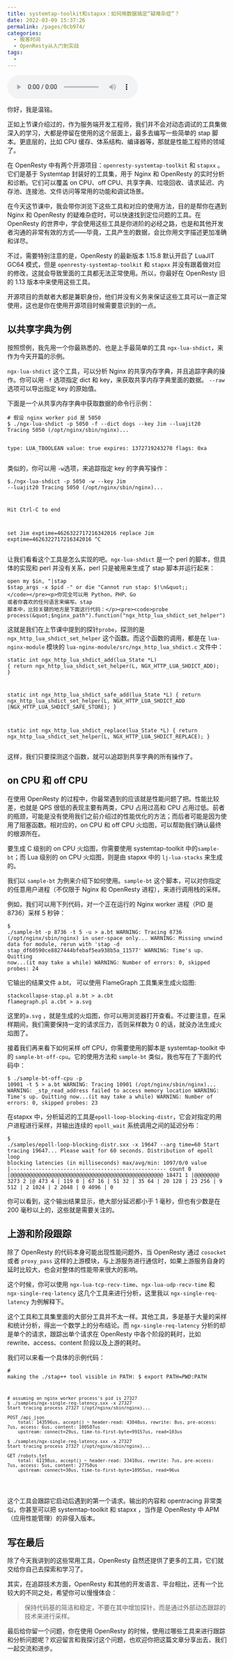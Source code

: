```yaml
---
title: systemtap-toolkit和stapxx：如何用数据搞定“疑难杂症”？
date: 2022-03-09 15:37:26
permalink: /pages/0cb974/
categories:
  - 极客时间
  - OpenResty从入门到实战
tags:
  - 
---
```

<audio title="37.systemtap-toolkit和stapxx：如何用数据搞定“疑难杂症”？" src="https://static001.geekbang.org/resource/audio/5e/2e/5e990a9aaf32d686769080c79fa07a2e.mp3" controls="controls"></audio> 
<p>你好，我是温铭。</p><p>正如上节课介绍过的，作为服务端开发工程师，我们并不会对动态调试的工具集做深入的学习，大都是停留在使用的这个层面上，最多去编写一些简单的 stap 脚本。更底层的，比如 CPU 缓存、体系结构、编译器等，那就是性能工程师的领域了。</p><p>在 OpenResty 中有两个开源项目：<code>openresty-systemtap-toolkit</code> 和 <code>stapxx</code> 。它们是基于 Systemtap 封装好的工具集，用于 Nginx 和 OpenResty 的实时分析和诊断。它们可以覆盖 on CPU、off CPU、共享字典、垃圾回收、请求延迟、内存池、连接池、文件访问等常用的功能和调试场景。</p><p>在今天这节课中，我会带你浏览下这些工具和对应的使用方法，目的是帮你在遇到 Nginx 和 OpenResty 的疑难杂症时，可以快速找到定位问题的工具。在 OpenResty 的世界中，学会使用这些工具是你进阶的必经之路，也是和其他开发者沟通的非常有效的方式——毕竟，工具产生的数据，会比你用文字描述更加准确和详尽。</p><p>不过，需要特别注意的是，OpenResty 的最新版本 1.15.8 默认开启了 LuaJIT GC64 模式，但是 <code>openresty-systemtap-toolkit</code> 和 <code>stapxx</code> 并没有跟着做对应的修改，这就会导致里面的工具都无法正常使用。所以，你最好在 OpenResty 旧的 1.13 版本中来使用这些工具。</p><!-- [[[read_end]]] --><p>开源项目的贡献者大都是兼职身份，他们并没有义务来保证这些工具可以一直正常使用，这也是你在使用开源项目时候需要意识到的一点。</p><h2>以共享字典为例</h2><p>按照惯例，我先用一个你最熟悉的、也是上手最简单的工具 <code>ngx-lua-shdict</code>，来作为今天开篇的示例。</p><p><code>ngx-lua-shdict</code> 这个工具，可以分析 Nginx 的共享内存字典，并且追踪字典的操作。你可以用 <code>-f</code> 选项指定 dict 和 key，来获取共享内存字典里面的数据。 <code>--raw</code> 选项可以导出指定 key 的原始值。</p><p>下面是一个从共享内存字典中获取数据的命令行示例：</p><pre><code># 假设 nginx worker pid 是 5050
$ ./ngx-lua-shdict -p 5050 -f --dict dogs --key Jim --luajit20
Tracing 5050 (/opt/nginx/sbin/nginx)...

type: LUA_TBOOLEAN
value: true
expires: 1372719243270
flags: 0xa
</code></pre><p>类似的，你可以用 <code>-w</code>选项，来追踪指定 key 的字典写操作：</p><pre><code>$./ngx-lua-shdict -p 5050 -w --key Jim --luajit20
Tracing 5050 (/opt/nginx/sbin/nginx)...

Hit Ctrl-C to end

set Jim exptime=4626322717216342016
replace Jim exptime=4626322717216342016
^C
</code></pre><p>让我们看看这个工具是怎么实现的吧。<code>ngx-lua-shdict</code> 是一个 perl 的脚本，但具体的实现和 perl 并没有关系，perl 只是被用来生成了 stap 脚本并运行起来：</p><pre><code>open my $in, &quot;|stap $stap_args -x $pid -&quot; or die &quot;Cannot run stap: $!\n&quot;;
</code></pre><p>你完全可以用 Python、PHP、Go 或者你喜欢的任何语言来编写。stap 脚本中，比较关键的地方是下面这行代码：</p><pre><code>probe process(&quot;$nginx_path&quot;).function(&quot;ngx_http_lua_shdict_set_helper&quot;)
</code></pre><p>这就是我们在上节课中提到的探针<code>probe</code>，探测的是 <code>ngx_http_lua_shdict_set_helper</code> 这个函数。而这个函数的调用，都是在 <code>lua-nginx-module</code> 模块的 <code>lua-nginx-module/src/ngx_http_lua_shdict.c</code> 文件中：</p><pre><code>static int
ngx_http_lua_shdict_add(lua_State *L)
{
return ngx_http_lua_shdict_set_helper(L, NGX_HTTP_LUA_SHDICT_ADD);
}

static int
ngx_http_lua_shdict_safe_add(lua_State *L)
{
return ngx_http_lua_shdict_set_helper(L, NGX_HTTP_LUA_SHDICT_ADD
|NGX_HTTP_LUA_SHDICT_SAFE_STORE);
}

static int
ngx_http_lua_shdict_replace(lua_State *L)
{
return ngx_http_lua_shdict_set_helper(L, NGX_HTTP_LUA_SHDICT_REPLACE);
}
</code></pre><p>这样，我们只要探测这个函数，就可以追踪到共享字典的所有操作了。</p><h2>on CPU 和 off CPU</h2><p>在使用 OpenResty 的过程中，你最常遇到的应该就是性能问题了把。性能比较差，也就是 QPS 很低的表现主要有两类，CPU 占用过高和 CPU 占用过低。前者的瓶颈，可能是没有使用我们之前介绍过的性能优化的方法；而后者可能是因为使用了阻塞函数。相对应的，on CPU 和 off CPU 火焰图，可以帮助我们确认最终的根源所在。</p><p>要生成 C 级别的 on CPU 火焰图，你需要使用 systemtap-toolkit 中的<code>sample-bt</code>；而 Lua 级别的 on CPU 火焰图，则是由 stapxx 中的 <code>lj-lua-stacks</code> 来生成的。</p><p>我们以 <code>sample-bt</code> 为例来介绍下如何使用。<code>sample-bt</code> 这个脚本，可以对你指定的任意用户进程（不仅限于 Nginx 和 OpenResty 进程），来进行调用栈的采样。</p><p>例如，我们可以用下列代码，对一个正在运行的 Nginx worker 进程（PID 是 8736）采样 5 秒钟：</p><pre><code>$ ./sample-bt -p 8736 -t 5 -u &gt; a.bt
WARNING: Tracing 8736 (/opt/nginx/sbin/nginx) in user-space only...
WARNING: Missing unwind data for module, rerun with 'stap -d stap_df60590ce8827444bfebaf5ea938b5a_11577'
WARNING: Time's up. Quitting now...(it may take a while)
WARNING: Number of errors: 0, skipped probes: 24
</code></pre><p>它输出的结果文件 a.bt， 可以使用 FlameGraph 工具集来生成火焰图:</p><pre><code>stackcollapse-stap.pl a.bt &gt; a.cbt
flamegraph.pl a.cbt &gt; a.svg
</code></pre><p>这里的<code>a.svg</code> ，就是生成的火焰图，你可以用浏览器打开查看。不过要注意，在采样期间，我们需要保持一定的请求压力，否则采样数为 0 的话，就没办法生成火焰图了。</p><p>接着我们再来看下如何采样 off CPU，你需要使用的脚本是 systemtap-toolkit 中的 <code>sample-bt-off-cpu</code>。它的使用方法和 <code>sample-bt</code> 类似，我也写在了下面的代码中：</p><pre><code>$ ./sample-bt-off-cpu -p 10901 -t 5 &gt; a.bt
WARNING: Tracing 10901 (/opt/nginx/sbin/nginx)...
WARNING: _stp_read_address failed to access memory location
WARNING: Time's up. Quitting now...(it may take a while)
WARNING: Number of errors: 0, skipped probes: 23
</code></pre><p>在stapxx 中，分析延迟的工具是<code>epoll-loop-blocking-distr</code>，它会对指定的用户进程进行采样，并输出连续的 <code>epoll_wait</code> 系统调用之间的延迟分布：</p><pre><code>$ ./samples/epoll-loop-blocking-distr.sxx -x 19647 --arg time=60
Start tracing 19647...
Please wait for 60 seconds.
Distribution of epoll loop blocking latencies (in milliseconds)
max/avg/min: 1097/0/0
value |-------------------------------------------------- count
    0 |@@@@@@@@@@@@@@@@@@@@@@@@@@@@@@@@@@@@@@@@@@@@@@@@@  18471
    1 |@@@@@@@@                                            3273
    2 |@                                                    473
    4 |                                                     119
    8 |                                                      67
   16 |                                                      51
   32 |                                                      35
   64 |                                                      20
  128 |                                                      23
  256 |                                                       9
  512 |                                                       2
 1024 |                                                       2
 2048 |                                                       0
 4096 |                                                       0
</code></pre><p>你可以看到，这个输出结果显示，绝大部分延迟都小于 1 毫秒，但也有少数是在 200 毫秒以上的，这些就是需要关注的。</p><h2>上游和阶段跟踪</h2><p>除了 OpenResty 的代码本身可能出现性能问题外，当 OpenResty 通过 <code>cosocket</code> 或者 <code>proxy_pass</code> 这样的上游模块，与上游服务进行通信时，如果上游服务自身的延时比较大，也会对整体的性能带来很大的影响。</p><p>这个时候，你可以使用 <code>ngx-lua-tcp-recv-time</code>、<code>ngx-lua-udp-recv-time</code> 和 <code>ngx-single-req-latency</code> 这几个工具来进行分析，这里我以 <code>ngx-single-req-latency</code> 为例解释下。</p><p>这个工具和工具集里面的大部分工具并不太一样。其他工具，多是基于大量的采样和统计分析，得出一个数学上的分布结论。而 <code>ngx-single-req-latency</code> 分析的却是单个的请求，跟踪出单个请求在 OpenResty 中各个阶段的耗时，比如 rewrite、access、content 阶段以及上游的耗时。</p><p>我们可以来看一个具体的示例代码：</p><pre><code># making the ./stap++ tool visible in PATH:
    $ export PATH=$PWD:$PATH

    # assuming an nginx worker process's pid is 27327
    $ ./samples/ngx-single-req-latency.sxx -x 27327
    Start tracing process 27327 (/opt/nginx/sbin/nginx)...

    POST /api_json
        total: 143596us, accept() ~ header-read: 43048us, rewrite: 8us, pre-access: 7us, access: 6us, content: 100507us
        upstream: connect=29us, time-to-first-byte=99157us, read=103us

    $ ./samples/ngx-single-req-latency.sxx -x 27327
    Start tracing process 27327 (/opt/nginx/sbin/nginx)...

    GET /robots.txt
        total: 61198us, accept() ~ header-read: 33410us, rewrite: 7us, pre-access: 7us, access: 5us, content: 27750us
        upstream: connect=30us, time-to-first-byte=18955us, read=96us
</code></pre><p>这个工具会跟踪它启动后遇到的第一个请求。输出的内容和 opentracing 非常类似，你甚至可以把 systemtap-toolkit 和 stapxx ，当作是 OpenResty 中 APM（应用性能管理）的非侵入版本。</p><h2>写在最后</h2><p>除了今天我讲到的这些常用工具，OpenResty 自然还提供了更多的工具，它们就交给你自己去探索和学习了。</p><p>其实，在追踪技术方面，OpenResty 和其他的开发语言、平台相比，还有一个比较大的不同之处，希望你可以慢慢体会：</p><blockquote>
<p>保持代码基的简洁和稳定，不要在其中增加探针，而是通过外部动态跟踪的技术来进行采样。</p>
</blockquote><p>最后给你留一个问题，你在使用 OpenResty 的时候，使用过哪些工具来进行跟踪和分析问题呢？欢迎留言和我探讨这个问题，也欢迎你把这篇文章分享出去，我们一起交流和进步。</p><p></p>